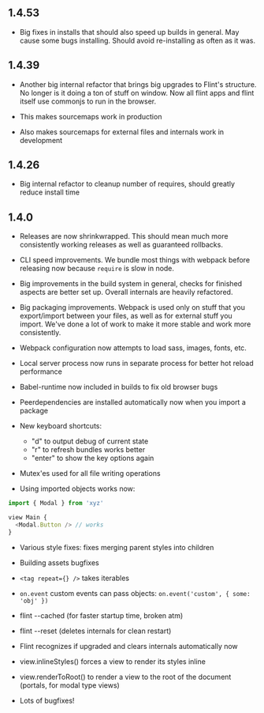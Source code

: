 ## 1.4.53

- Big fixes in installs that should also speed up builds in general. May cause some bugs installing.
  Should avoid re-installing as often as it was.

## 1.4.39

- Another big internal refactor that brings big upgrades to Flint's structure. No longer is it doing
  a ton of stuff on window. Now all flint apps and flint itself use commonjs to run in the browser.

- This makes sourcemaps work in production

- Also makes sourcemaps for external files and internals work in development

## 1.4.26

- Big internal refactor to cleanup number of requires, should greatly reduce install time

## 1.4.0

- Releases are now shrinkwrapped. This should mean much more consistently working releases as well as
  guaranteed rollbacks.

- CLI speed improvements. We bundle most things with webpack before releasing now because `require`
  is slow in node.

- Big improvements in the build system in general, checks for finished aspects are better set up.
  Overall internals are heavily refactored.

- Big packaging improvements. Webpack is used only on stuff that you export/import between your files,
  as well as for external stuff you import. We've done a lot of work to make it more stable and work
  more consistently.

- Webpack configuration now attempts to load sass, images, fonts, etc.

- Local server process now runs in separate process for better hot reload performance

- Babel-runtime now included in builds to fix old browser bugs

- Peerdependencies are installed automatically now when you import a package

- New keyboard shortcuts:
  - "d" to output debug of current state
  - "r" to refresh bundles works better
  - "enter" to show the key options again

- Mutex'es used for all file writing operations

- Using imported objects works now:

```js
import { Modal } from 'xyz'

view Main {
  <Modal.Button /> // works
}
```

- Various style fixes: fixes merging parent styles into children

- Building assets bugfixes

- `<tag repeat={} />` takes iterables

- `on.event` custom events can pass objects: `on.event('custom', { some: 'obj' })`

- flint --cached (for faster startup time, broken atm)

- flint --reset (deletes internals for clean restart)

- Flint recognizes if upgraded and clears internals automatically now

- view.inlineStyles() forces a view to render its styles inline

- view.renderToRoot() to render a view to the root of the document (portals, for modal type views)

- Lots of bugfixes!